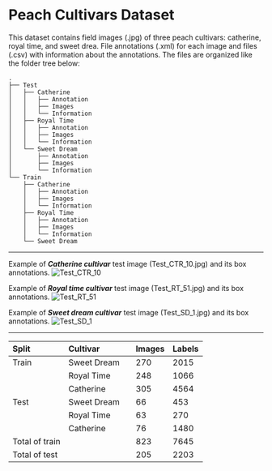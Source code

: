 # Peach Cultivars Dataset
This dataset contains field images (.jpg) of three peach cultivars: catherine, royal time, and sweet drea. File annotations (.xml) for each image and files (.csv) with information about the annotations.
The files are organized like the folder tree below: 

```
.
├── Test
│   ├── Catherine
│   │   ├── Annotation
│   │   ├── Images
│   │   └── Information
│   ├── Royal Time
│   │   ├── Annotation
│   │   ├── Images
│   │   └── Information
│   └── Sweet Dream
│       ├── Annotation
│       ├── Images
│       └── Information
└── Train
    ├── Catherine
    │   ├── Annotation
    │   ├── Images
    │   └── Information
    ├── Royal Time
    │   ├── Annotation
    │   ├── Images
    │   └── Information
    └── Sweet Dream

```
__________________________________________________________________________________________________________________________________________________________
Example of ***Catherine cultivar*** test image (Test_CTR_10.jpg) and its box annotations.
![Test_CTR_10](https://user-images.githubusercontent.com/100839988/168625018-3f6edaa8-b7a4-4040-b20b-a9eeeb860c52.jpg)

Example of ***Royal time cultivar*** test image (Test_RT_51.jpg) and its box annotations.
![Test_RT_51](https://user-images.githubusercontent.com/100839988/168625137-fe1abbcf-1f65-43ec-9ae0-0c3d617cd82e.jpg)

Example of ***Sweet dream cultivar*** test image (Test_SD_1.jpg) and its box annotations.
![Test_SD_1](https://user-images.githubusercontent.com/100839988/168625172-e93f8f81-81a1-44a9-a501-0a47b6b6e387.jpg)

-----------------------------------------------------------------------------------------------------------------------------------------------------------
|Split|Cultivar| |Images|Labels|
|:----|:----|:----|:----|:----|
|Train|Sweet Dream| |270|2015|
| |Royal Time| |248|1066|
| |Catherine| |305|4564|
|Test|Sweet Dream| |66|453|
| |Royal Time| |63|270|
| |Catherine| |76|1480|
|Total of train| | |823|7645|
|Total of test| | |205|2203|




